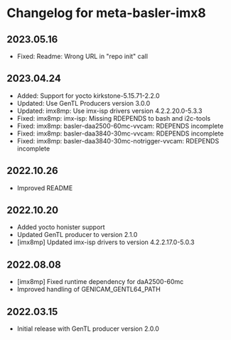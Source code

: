 Changelog for meta-basler-imx8
==============================

## 2023.05.16
* Fixed: Readme: Wrong URL in "repo init" call

## 2023.04.24
* Added: Support for yocto kirkstone-5.15.71-2.2.0
* Updated: Use GenTL Producers version 3.0.0
* Updated: imx8mp: Use imx-isp drivers version 4.2.2.20.0-5.3.3
* Fixed: imx8mp: imx-isp: Missing RDEPENDS to bash and i2c-tools
* Fixed: imx8mp: basler-daa2500-60mc-vvcam: RDEPENDS incomplete
* Fixed: imx8mp: basler-daa3840-30mc-vvcam: RDEPENDS incomplete
* Fixed: imx8mp: basler-daa3840-30mc-notrigger-vvcam: RDEPENDS incomplete

## 2022.10.26
* Improved README

## 2022.10.20
* Added yocto honister support
* Updated GenTL producer to version 2.1.0
* [imx8mp] Updated imx-isp drivers to version 4.2.2.17.0-5.0.3

## 2022.08.08
* [imx8mp] Fixed runtime dependency for daA2500-60mc
* Improved handling of GENICAM_GENTL64_PATH

## 2022.03.15
* Initial release with GenTL producer version 2.0.0
